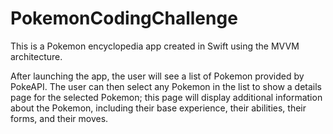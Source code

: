 # PokemonCodingChallenge
This is a Pokemon encyclopedia app created in Swift using the MVVM architecture.

After launching the app, the user will see a list of Pokemon provided by PokeAPI. The user can then select any Pokemon in the list to show a details page for the selected Pokemon; this page will display additional information about the Pokemon, including their base experience, their abilities, their forms, and their moves.
